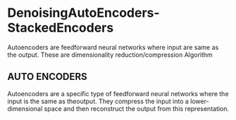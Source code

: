# DenoisingAutoEncoders-StackedEncoders
Autoencoders are feedforward neural networks where input are same as the output. These are dimensionality reduction/compression Algorithm
## AUTO ENCODERS
Autoencoders are a specific type of feedforward neural networks where the input is the same as theoutput. They compress the input into a lower-
dimensional space and then reconstruct the output from this representation.
